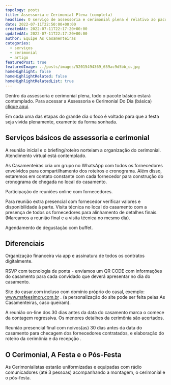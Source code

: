 ```yaml
---
topology: posts
title: Assessoria e Cerimonial Plena (completa)
headline: O serviço de assessoria e cerimonial plena é relativo ao pacote básico dos serviços dAs Casamenteiras.
date: 2022-07-11T22:50:00+00:00
createdAt: 2022-07-11T22:17:20+00:00
updatedAt: 2022-07-11T22:17:20+00:00
author: Equipe As Casamenteiras
categories:
  - serviços
  - cerimonial
  - artigo
featuredPost: true
featuredImage: ../posts/images/52015494369_659ac9d5bb_o.jpg
homeHighlight: false
homeHighlightRelated: false
homeHighlightRelatedList: true
---
```


Dentro da assessoria e cerimonial plena, todo o pacote básico estará contemplado. Para acessar a Assessoria e Cerimonial Do Dia (básica) [clique aqui](/assessoria-cerimonial-basica-dia).

Em cada uma das etapas do grande dia o foco é voltado para que a festa seja vivida plenamente, examente da forma sonhada.

## Serviços básicos de assessoria e cerimonial

A reunião inicial e o briefing/roteiro norteiam a organização do cerimonial. Atendimento virtual está contemplado.

As Casamenteiras cria um grupo no WhatsApp com todos os fornecedores envolvidos para compartilhamento dos roteiros e cronograma. Além disso, estaremos em contato constante com cada fornecedor para construção do cronograma de chegada no local do casamento.

Participação de reuniões online com fornecedores.

Para reunião extra presencial com fornecedor verificar valores e disponibilidade à parte. Visita técnica no local do casamento com a presença de todos os fornecedores para alinhamento de detalhes finais. (Marcamos a reunião final e a visita técnica no mesmo dia).

Agendamento de degustação com buffet.

## Diferenciais

Organização financeira via app e assinatura de todos os contratos digitalmente.

RSVP com tecnologia de ponta - enviamos um QR CODE com informações do casamento para cada convidado que deverá apresentar no dia do casamento.

Site do casar.com incluso com domínio próprio do casal, exemplo: www.mafeesimon.com.br . (a personalização do site pode ser feita pelas As Casamenteiras, caso queiram).

A reunião on-line dos 30 dias antes da data do casamento marca o comece da contagem regressiva. Os menores detalhes da cerimônia são acertados.

Reunião presencial final com noivos(as) 30 dias antes da data do casamento para checagem dos fornecedores contratados, e elaboração do roteiro da cerimônia e da recepção .

## O Cerimonial, A Festa e o Pós-Festa

As Cerimonialistas estarão uniformizadas e equipadas com rádio comunicadores (até 3 pessoas) acompanhando a montagem, o cerimonial e o pós-festa.
